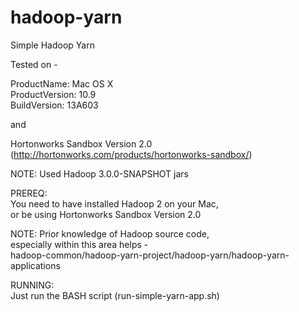 hadoop-yarn
===========

Simple Hadoop Yarn

Tested on -

ProductName:	Mac OS X<br>
ProductVersion:	10.9<br>
BuildVersion:	13A603<br>

and

Hortonworks Sandbox Version 2.0<br>
(http://hortonworks.com/products/hortonworks-sandbox/)

NOTE: Used Hadoop 3.0.0-SNAPSHOT jars

PREREQ:<br>
You need to have installed Hadoop 2 on your Mac,<br>
or be using Hortonworks Sandbox Version 2.0<br>

NOTE: Prior knowledge of Hadoop source code,<br>
especially within this area helps -<br>
hadoop-common/hadoop-yarn-project/hadoop-yarn/hadoop-yarn-applications

RUNNING:<br>
Just run the BASH script (run-simple-yarn-app.sh)


